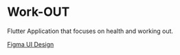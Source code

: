 # Work-OUT
Flutter Application that focuses on health and working out.

[Figma UI Design](https://www.figma.com/file/0Th5lMHX1MYge0OKekpPjH/Work-OUT?node-id=0%3A1)

